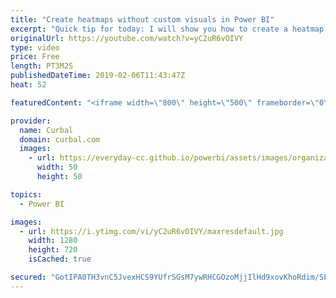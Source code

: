 ```yaml
---
title: "Create heatmaps without custom visuals in Power BI"
excerpt: "Quick tip for today: I will show you how to create a heatmap in Power BI without downloading a custom visual.   This can be useful if your organization does not allow you to use custom visuals.   Here you can download all the pbix files: https://curbal.com/donwload-center  SUBSCRIBE to learn more about"
originalUrl: https://youtube.com/watch?v=yC2uR6vOIVY
type: video
price: Free
length: PT3M2S
publishedDateTime: 2019-02-06T11:43:47Z
heat: 52

featuredContent: "<iframe width=\"800\" height=\"500\" frameborder=\"0\" src=\"https://www.youtube.com/embed/yC2uR6vOIVY\" allow=\"accelerometer; autoplay; encrypted-media; gyroscope; picture-in-picture\" allowfullscreen></iframe>"

provider:
  name: Curbal
  domain: curbal.com
  images:
    - url: https://everyday-cc.github.io/powerbi/assets/images/organizations/curbal.com-50x50.jpg
      width: 50
      height: 50

topics:
  - Power BI

images:
  - url: https://i.ytimg.com/vi/yC2uR6vOIVY/maxresdefault.jpg
    width: 1280
    height: 720
    isCached: true

secured: "GotIPA0TH3vnC5JvexHCS9YUfrSGsM7ywRHCGOzoMjjIlHd9xovKhoRdim/SEwPl/3A8wq4fGpf/WkpxHsR4ZVb7rcOONtiWHBa8hdG9/H28LiSsMAMns7kuYNxckFystVI6DYr8t/gTXKXGre4ml3l6HcnuJDhPIiU9LTAz7ZrhPrkxkzIyR69kEnGZGCvGfco5Vboh+UxT5GUCQ1L8iWad5USdjD2eyYFbNmYO6PndxADch+EF+AAWC83zjyzp7wB8aF63TRziQsLXqZhGJuAqiWdO3o5gat7Z8R3YGH39ccXcPwJY7BOGsZLIYBKbsYkyT9NzQSKpgWhfl4vTzfH8yD8olVvXeaFik7dqHb/1Qytuv0K8Ub0EOBlRvU+2Y9Z6AFVVlBnSRil/rFn5AvvbiIkbHz4IWzyXtU/Kvy4=;VbIpvjf/7Zd0Ir6slpd/ug=="
---
```


